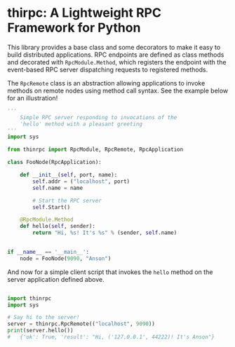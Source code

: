 thirpc: A Lightweight RPC Framework for Python
===

This library provides a base class and some decorators to make it easy to build distributed applications. RPC endpoints are defined as class methods and decorated with ```RpcModule.Method```, which registers the endpoint with the event-based RPC server dispatching requests to registered methods. 

The ```RpcRemote``` class is an abstraction allowing applications to invoke methods on remote nodes using method call syntax. See the example below for an illustration!

```python
'''
    Simple RPC server responding to invocations of the
    'hello' method with a pleasant greeting
'''
import sys

from thinrpc import RpcModule, RpcRemote, RpcApplication

class FooNode(RpcApplication):

    def __init__(self, port, name):
        self.addr = ("localhost", port)
        self.name = name

        # Start the RPC server
        self.Start()

    @RpcModule.Method
    def hello(self, sender):
        return "Hi, %s! It's %s" % (sender, self.name)

    
if __name__ == '__main__':
    node = FooNode(9090, "Anson")
```

And now for a simple client script that invokes the ```hello``` method on the server application defined above.

```python

import thinrpc
import sys

# Say hi to the server!
server = thinrpc.RpcRemote(("localhost", 9090))
print(server.hello())
#   {'ok': True, 'result': "Hi, ('127.0.0.1', 44222)! It's Anson"}
```
